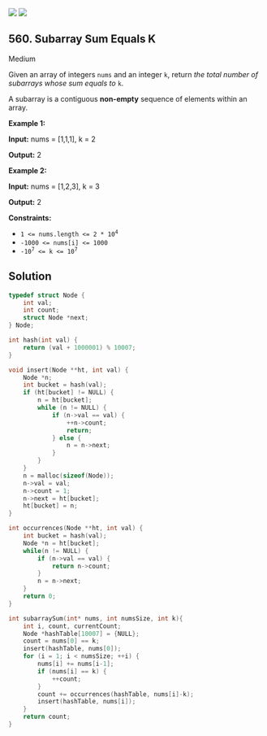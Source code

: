 [![](https://img.shields.io/github/stars/LeetCode-in-C/LeetCode-in-C?label=Stars&style=flat-square)](https://github.com/LeetCode-in-C/LeetCode-in-C)
[![](https://img.shields.io/github/forks/LeetCode-in-C/LeetCode-in-C?label=Fork%20me%20on%20GitHub%20&style=flat-square)](https://github.com/LeetCode-in-C/LeetCode-in-C/fork)

## 560\. Subarray Sum Equals K

Medium

Given an array of integers `nums` and an integer `k`, return _the total number of subarrays whose sum equals to_ `k`.

A subarray is a contiguous **non-empty** sequence of elements within an array.

**Example 1:**

**Input:** nums = [1,1,1], k = 2

**Output:** 2

**Example 2:**

**Input:** nums = [1,2,3], k = 3

**Output:** 2

**Constraints:**

*   <code>1 <= nums.length <= 2 * 10<sup>4</sup></code>
*   `-1000 <= nums[i] <= 1000`
*   <code>-10<sup>7</sup> <= k <= 10<sup>7</sup></code>

## Solution

```c
typedef struct Node {
    int val;
    int count;
    struct Node *next;
} Node;

int hash(int val) {
    return (val + 1000001) % 10007;
}

void insert(Node **ht, int val) {
    Node *n;
    int bucket = hash(val);
    if (ht[bucket] != NULL) {
        n = ht[bucket];
        while (n != NULL) {
            if (n->val == val) {
                ++n->count;
                return;
            } else {
                n = n->next;
            }
        }
    }
    n = malloc(sizeof(Node));
    n->val = val;
    n->count = 1;
    n->next = ht[bucket];
    ht[bucket] = n;
}

int occurrences(Node **ht, int val) {
    int bucket = hash(val);
    Node *n = ht[bucket];
    while(n != NULL) {
        if (n->val == val) {
            return n->count;
        }
        n = n->next;
    }
    return 0;
}

int subarraySum(int* nums, int numsSize, int k){
    int i, count, currentCount;
    Node *hashTable[10007] = {NULL};
    count = nums[0] == k;
    insert(hashTable, nums[0]);
    for (i = 1; i < numsSize; ++i) {
        nums[i] += nums[i-1];
        if (nums[i] == k) {
            ++count;
        }
        count += occurrences(hashTable, nums[i]-k);
        insert(hashTable, nums[i]);
    }
    return count;
}
```